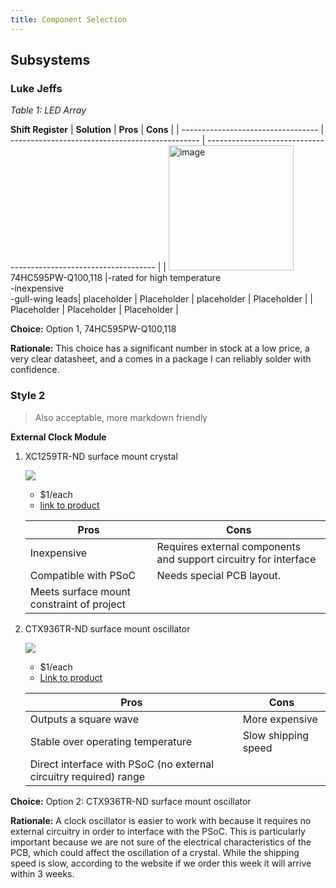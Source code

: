 ```yaml
---
title: Component Selection 
---
```


## Subsystems

### Luke Jeffs


*Table 1: LED Array*

**Shift Register**
| **Solution**                              | **Pros**                                        | **Cons**                                      |
| ---------------------------------- | ----------------------------------------------- | ----------------------------------------------------------------- |
|           <img width="200" height="200" alt="image" src="https://github.com/user-attachments/assets/2c107a6b-1226-4e08-8c50-b11ba5555ddd" /> <br>74HC595PW-Q100,118 |-rated for high temperature<br>-inexpensive <br> -gull-wing leads|  placeholder
|                    Placeholder                                             |          placeholder                                      |                                  Placeholder                   |
|                              Placeholder                                   |                      Placeholder               |                  Placeholder                                   |

**Choice:** Option 1, 74HC595PW-Q100,118

**Rationale:** This choice has a significant number in stock at a low price, a very clear datasheet, and a comes in a package I can reliably solder with confidence.

### Style 2

> Also acceptable, more markdown friendly

**External Clock Module**

1. XC1259TR-ND surface mount crystal

    ![](image1.png)

    * $1/each
    * [link to product](http://www.digikey.com/product-detail/en/ECS-40.3-S-5PX-TR/XC1259TR-ND/827366)

    | Pros                                      | Cons                                                             |
    | ----------------------------------------- | ---------------------------------------------------------------- |
    | Inexpensive                               | Requires external components and support circuitry for interface |
    | Compatible with PSoC                      | Needs special PCB layout.                                        |
    | Meets surface mount constraint of project |

1. CTX936TR-ND surface mount oscillator

    ![](image3.png)

    * $1/each
    * [Link to product](http://www.digikey.com/product-detail/en/636L3I001M84320/CTX936TR-ND/2292940)

    | Pros                                                              | Cons                |
    | ----------------------------------------------------------------- | ------------------- |
    | Outputs a square wave                                             | More expensive      |
    | Stable over operating temperature                                 | Slow shipping speed |
    | Direct interface with PSoC (no external circuitry required) range |

**Choice:** Option 2: CTX936TR-ND surface mount oscillator

**Rationale:** A clock oscillator is easier to work with because it requires no external circuitry in order to interface with the PSoC. This is particularly important because we are not sure of the electrical characteristics of the PCB, which could affect the oscillation of a crystal. While the shipping speed is slow, according to the website if we order this week it will arrive within 3 weeks.
